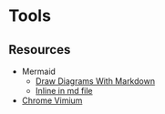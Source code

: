 # Tools
## Resources
- Mermaid
    - [Draw Diagrams With Markdown](https://support.typora.io/Draw-Diagrams-With-Markdown/)
    - [Inline in md file](https://mermaidjs.github.io/)
- [Chrome Vimium](./chrome-vimium.md)